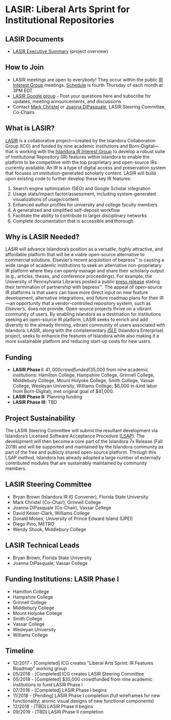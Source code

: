 # LASIR: Liberal Arts Sprint for Institutional Repositories

## LASIR Documents
* [LASIR Executive Summary](https://docs.google.com/document/d/1iRCOhiLRFoqEF3alOQiLEaK8-IGc1KArWLBMYv8xWEk/edit#heading=h.jkag9vqwplxh) (project overview)

## How to Join
* LASIR meetings are open to everybody! They occur within the public [IR Interest Group](https://github.com/islandora-interest-groups/Islandora-IR-Interest-Group) meetings. [Schedule](https://github.com/islandora-interest-groups/Islandora-IR-Interest-Group#how-to-join)  is fourth Thursday of each month at 3PM EDT
* [LASIR Google group](https://groups.google.com/forum/#!forum/lasir-updates) - Post your questions here and subscribe for updates, meeting announcements, and discussions
* Contact [Mark Christel](christelm@grinnell.edu) or [Joanna DiPasquale](jdipasquale@vassar.edu), LASIR Steering Committee, Co-Chairs

## What is LASIR?
[LASIR](https://github.com/Islandora-Collaboration-Group/LASIR) is a collaborative project&mdash;created by the Islandora Collaboration Group (ICG) and funded by nine academic institutions and Born-Digital&mdash;that is working with the [Islandora IR Interest Group](https://github.com/islandora-interest-groups/Islandora-IR-Interest-Group) to develop a robust suite of Institutional Repository (IR) features within Islandora to enable the platform to be competitive with the top proprietary and open-source IRs currently available. An IR is a type of digital access and preservation system that focuses on institution-generated scholarly content. LASIR will build upon existing code to further develop these key IR features:
1. Search engine optimization (SEO) and Google Scholar integration
1. Usage stats/impact factor/assessment, including system-generated visualizations of usage/content
1. Enhanced author profiles for university and college faculty members
1. A generalized and simplified self-deposit workflow
1. Facilitate the ability to contribute to larger disciplinary networks
1. Complete documentation that is accessible and thorough

## Why is LASIR Needed?
LASIR will advance Islandora’s position as a versatile, highly attractive, and affordable platform that will be a viable open-source alternative to commercial solutions. Elsevier’s recent acquisition of bepress™ is causing a wide range of academic institutions to seek an alternative non-proprietary IR platform where they can openly manage and share their scholarly output (e.g., articles, theses, and conference proceedings). For example, the University of Pennsylvania Libraries posted a public [press release](https://beprexit.wordpress.com/official-statement/) stating their termination of partnership with bepress™. The appeal of open-source IR platforms is that users can have more direct input on new feature development, alternative integrations, and future roadmap plans for their IR—an opportunity that a vendor-controlled repository system, such as Elsevier’s, does not provide. Open-source projects thrive on a vibrant community of users. By enabling Islandora as a destination for institutions seeking an open-source IR platform, LASIR seeks to enrich and add diversity to the already thriving, vibrant community of users associated with Islandora. LASIR, along with the complementary [ISLE](https://github.com/Islandora-Collaboration-Group/ISLE) (Islandora Enterprise) project, seeks to enhance the features of Islandora while also making it a more sustainable platform and reducing start-up costs for new users.

## Funding
- **LASIR Phase I:** $41,000 crowdfunded ($35,000 from nine academic institutions: Hamilton College, Hampshire College, Grinnell College, Middlebury College, Mount Holyoke College, Smith College, Vassar College, Wesleyan University, Williams College; $6,000 in-kind labor from Born-Digital); met original goal of $41,000.
- **LASIR Phase II:** Planning funding
- **LASIR Phase III:** TBD

## Project Sustainability
The LASIR Steering Committee will submit the resultant development via Islandora’s Licensed Software Acceptance Procedure ([LSAP](https://islandora.ca/developers/lsap)). The development will then become a core part of the Islandora 7x Release (Fall 2019) and will be supported and maintained by the Islandora community as part of the free and publicly shared open-source platform. Through this LSAP method, Islandora has already adopted a large number of externally contributed modules that are sustainably maintained by community members.

## LASIR Steering Committee
- Bryan Brown (Islandora IR IG Convener), Florida State University
- Mark Christel (Co-Chair), Grinnell College
- Joanna DiPasquale (Co-Chair), Vassar College
- David Keiser-Clark, Williams College
- Donald Moses, University of Prince Edward Island (UPEI)
- Diego Pino, METRO
- Wendy Shook, Middlebury College

## LASIR Technical Leads
- Bryan Brown, Florida State University
- Joanna DiPasquale, Vassar College

## Funding Institutions: LASIR Phase I
- Hamilton College
- Hampshire College
- Grinnell College
- Middlebury College
- Mount Holyoke College
- Smith College
- Vassar College
- Wesleyan University
- Williams College

## Timeline
- 12/2017 - [Completed] ICG creates "Liberal Arts Sprint: IR Features Roadmap" working group
- 05/2018 - [Completed] ICG creates LASIR Steering Committee
- 05/2018 - [Completed] $35,000 crowdfunded from nine academic institutions to fund LASIR Phase I
- 07/2018 - [Completed] LASIR Phase I begins
- 11/2018 - [Pending] LASIR Phase I completion (full wireframes for new functionality; atomic visual designs of new functional components)
- 12/2018 - [TBD] LASIR Phase II begins
- 09/2019 - [TBD] LASIR Phase II completion
